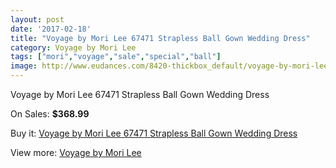 ```yaml
---
layout: post
date: '2017-02-18'
title: "Voyage by Mori Lee 67471 Strapless Ball Gown Wedding Dress"
category: Voyage by Mori Lee
tags: ["mori","voyage","sale","special","ball"]
image: http://www.eudances.com/8420-thickbox_default/voyage-by-mori-lee-67471-strapless-ball-gown-wedding-dress.jpg
---
```

Voyage by Mori Lee 67471 Strapless Ball Gown Wedding Dress

On Sales: **$368.99**
<a href="https://www.eudances.com/en/voyage-by-mori-lee/2882-voyage-by-mori-lee-67471-strapless-ball-gown-wedding-dress.html"><amp-img layout="responsive" width="600" height="600" src="//www.eudances.com/8420-thickbox_default/voyage-by-mori-lee-67471-strapless-ball-gown-wedding-dress.jpg" alt="Voyage by Mori Lee 67471 Strapless Ball Gown Wedding Dress 0" /></a>
<a href="https://www.eudances.com/en/voyage-by-mori-lee/2882-voyage-by-mori-lee-67471-strapless-ball-gown-wedding-dress.html"><amp-img layout="responsive" width="600" height="600" src="//www.eudances.com/8423-thickbox_default/voyage-by-mori-lee-67471-strapless-ball-gown-wedding-dress.jpg" alt="Voyage by Mori Lee 67471 Strapless Ball Gown Wedding Dress 1" /></a>
<a href="https://www.eudances.com/en/voyage-by-mori-lee/2882-voyage-by-mori-lee-67471-strapless-ball-gown-wedding-dress.html"><amp-img layout="responsive" width="600" height="600" src="//www.eudances.com/8422-thickbox_default/voyage-by-mori-lee-67471-strapless-ball-gown-wedding-dress.jpg" alt="Voyage by Mori Lee 67471 Strapless Ball Gown Wedding Dress 2" /></a>
<a href="https://www.eudances.com/en/voyage-by-mori-lee/2882-voyage-by-mori-lee-67471-strapless-ball-gown-wedding-dress.html"><amp-img layout="responsive" width="600" height="600" src="//www.eudances.com/8421-thickbox_default/voyage-by-mori-lee-67471-strapless-ball-gown-wedding-dress.jpg" alt="Voyage by Mori Lee 67471 Strapless Ball Gown Wedding Dress 3" /></a>

Buy it: [Voyage by Mori Lee 67471 Strapless Ball Gown Wedding Dress](https://www.eudances.com/en/voyage-by-mori-lee/2882-voyage-by-mori-lee-67471-strapless-ball-gown-wedding-dress.html "Voyage by Mori Lee 67471 Strapless Ball Gown Wedding Dress")

View more: [Voyage by Mori Lee](https://www.eudances.com/en/47-voyage-by-mori-lee "Voyage by Mori Lee")